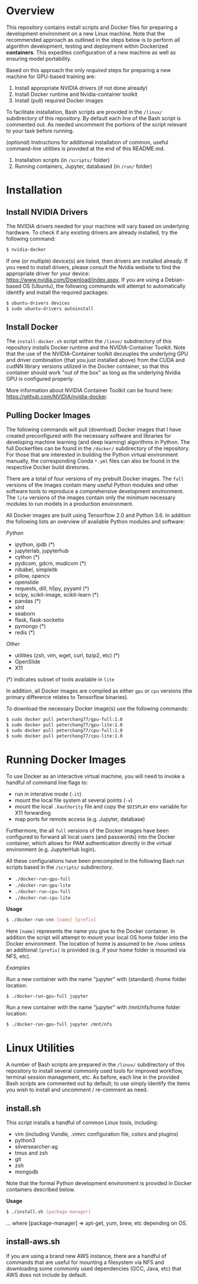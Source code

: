 # Overview

This repository contains install scripts and Docker files for preparing a development environment on a new Linux machine. Note that the recommended approach as outlined in the steps below is to perform all algorithm development, testing and deployment within Dockerized **containers**. This expedites configuration of a new machine as well as ensuring model portability.

Based on this approach the only *required* steps for preparing a new machine for GPU-based training are:

1. Install appropriate NVIDIA drivers (if not done already)
2. Install Docker runtime and Nvidia-container toolkit
3. Install (pull) required Docker images

To facilitate installation, Bash scripts are provided in the `/linux/` subdirectory of this repository. By default each line of the Bash script is commented out. As needed uncomment the portions of the script relevant to your task before running.

(*optional*) Instructions for additional installation of common, useful command-line utilities is provided at the end of this README.md.

1. Installation scripts (in `/scripts/` folder)
2. Running containers, Jupyter, databased (in `/run/` folder)

# Installation

## Install NVIDIA Drivers

The NVIDIA drivers needed for your machine will vary based on underlying hardware. To check if any existing drivers are already installed, try the following command:

```bash
$ nvidia-docker
```

If one (or multiple) device(s) are listed, then drivers are installed already. If you need to install drivers, please consult the Nvidia website to find the appropriate driver for your device: https://www.nvidia.com/Download/index.aspx. If you are using a Debian-based OS (Ubuntu), the following commands will attempt to automatically identify and install the required packages:

```bash
$ ubuntu-drivers devices
$ sudo ubuntu-drivers autoinstall
```

## Install Docker

The `install-docker.sh` script within the `/linux/` subdirectory of this repository installs Docker runtime and the NVIDIA-Container Toolkit. Note that the use of the NVIDIA-Container toolkit decouples the underlying GPU and driver combination (that you just installed above) from the CUDA and cudNN library versions utilized in the Docker container, so that this container should work "out of the box" as long as the underlying Nvidia GPU is configured properly. 

More information about NVIDIA Container Toolkit can be found here: https://github.com/NVIDIA/nvidia-docker. 

## Pulling Docker Images

The following commands will pull (download) Docker images that I have created preconfigured with the necessary software and libraries for developing machine learning (and deep learning) algorithms in Python. The full Dockerfiles can be found in the `/docker/` subdirectory of the repository. For those that are interested in building the Python virtual environment manually, the corresponding Conda `*.yml` files can also be found in the respective Docker build diretories. 

There are a total of four versions of my prebuilt Docker images. The `full` versions of the images contain many useful Python modules and other software tools to reproduce a comprehensive development environment. The `lite` versions of the images contain only the minimum necessary modules to run models in a production environment. 

All Docker images are built using Tensorflow 2.0 and Python 3.6. In addition the following lists an overview of available Python modules and software:

*Python*

* ipython, ipdb (\*)
* jupyterlab, jupyterhub
* cython (\*)
* pydicom, gdcm, mudicom (\*)
* nibabel, simpleitk
* pillow, opencv
* openslide
* requests, dill, h5py, pyyaml (\*)
* scipy, scikit-image, scikit-learn (\*)
* pandas (\*)
* xlrd
* seaborn
* flask, flask-socketio
* pymongo (\*)
* redis (\*)

*Other*

* utilities (zsh, vim, wget, curl, bzip2, etc) (\*)
* OpenSlide
* X11 

(\*) indicates subset of tools available in `lite`

In addition, all Docker images are compiled as either `gpu` or `cpu` versions (the primary difference relates to Tensorflow binaries). 

To download the necessary Docker image(s) use the following commands:

```bash
$ sudo docker pull peterchang77/gpu-full:1.0
$ sudo docker pull peterchang77/gpu-lite:1.0
$ sudo docker pull peterchang77/cpu-full:1.0
$ sudo docker pull peterchang77/cpu-lite:1.0
```

# Running Docker Images

To use Docker as an interactive virtual machine, you will need to invoke a handful of command line flags to:

* run in interative mode (`-it`)
* mount the local file system at several points (`-v`)
* mount the local `.Xauthority` file and copy the `$DISPLAY` env variable for X11 forwarding
* map ports for remote access (e.g. Jupyter, database)

Furthermore, the all `full` versions of the Docker images have been configured to forward all local users (and passwords) into the Docker container, which allows for PAM authentication directly in the virtual environment (e.g. JupyterHub login).

All these configurations have been precompiled in the following Bash run scripts based in the `/scripts/` subdirectory.

* `./docker-run-gpu-full`
* `./docker-run-gpu-lite`
* `./docker-run-cpu-full`
* `./docker-run-cpu-lite`

**Usage**

```bash
$ ./docker-run-cnn [name] [prefix]
```

Here `[name]` represents the name you give to the Docker container. In addition the script will attempt to mount your local OS home folder into the Docker environment. The location of home is assumed to be `/home` unless an additional `[prefix]` is provided (e.g. if your home folder is mounted via NFS, etc). 

*Examples*

Run a new container with the name "jupyter" with (standard) /home folder location:

```bash
$ ./docker-run-gpu-full jupyter
```

Run a new container with the name "jupyter" with /mnt/nfs/home folder location:

```bash
$ ./docker-run-gpu-full jupyter /mnt/nfs
```

# Linux Utilities

A number of Bash scripts are prepared in the `/linux/` subdirectory of this repository to install several commonly used tools for improved workflow, terminal session management, etc. As before, each line in the provided Bash scripts are commented out by default; to use simply identify the items you wish to install and uncomment / re-comment as need.

## install.sh

This script installs a handful of common Linux tools, including:

* vim (including Vundle, .vimrc configuration file, colors and plugins)
* python3
* silversearcher-ag
* tmux and zsh
* git
* zsh
* mongodb

Note that the formal Python development environment is provided in Docker containers described below.

**Usage**

```bash
$ ./install.sh [package-manager]
```

... where [package-manager] => apt-get, yum, brew, etc depending on OS.

## install-aws.sh

If you are using a brand new AWS instance, there are a handful of commands that are useful for mounting a filesystem via NFS and downloading some commonly used dependencies (GCC, Java, etc) that AWS does not include by default.

